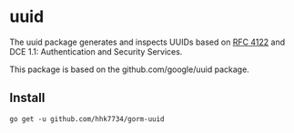 # uuid

The uuid package generates and inspects UUIDs based on
[RFC 4122](http://tools.ietf.org/html/rfc4122)
and DCE 1.1: Authentication and Security Services.

This package is based on the github.com/google/uuid package.

## Install

`go get -u github.com/hhk7734/gorm-uuid`

